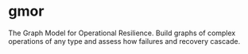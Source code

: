 # gmor
The Graph Model for Operational Resilience. Build graphs of complex operations of any type and assess how failures and recovery cascade.
